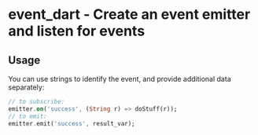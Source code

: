# event_dart - Create an event emitter and listen for events

## Usage

You can use strings to identify the event, and provide additional data separately:

```dart
// to subscribe:
emitter.on('success', (String r) => doStuff(r));
// to emit:
emitter.emit('success', result_var);
```